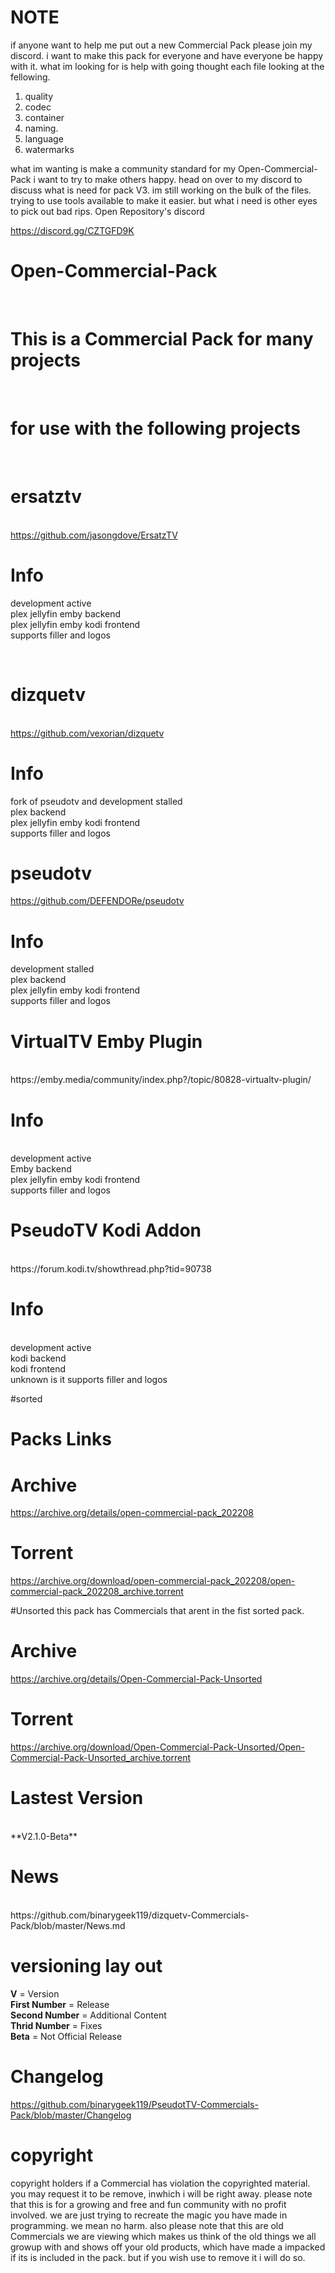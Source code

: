 # NOTE 
if anyone want to help me put out a new Commercial Pack please join my discord.
i want to make this pack for everyone and have everyone be happy with it.
what im looking for is help with going thought each file
looking at the fellowing.
1. quality
2. codec
3. container
4. naming.
5. language
6. watermarks

what im wanting is make a community standard for my Open-Commercial-Pack
i want to try to make others happy.
head on over to my discord to discuss what is need for pack V3.
im still working on the bulk of the files. trying to use tools available to make it easier.
but what i need is other eyes to pick out bad rips.
Open Repository's discord

https://discord.gg/CZTGFD9K

# Open-Commercial-Pack<br>

<br>

# This is a Commercial Pack for many projects

<br>

# for use with the following projects 

<br>

# ersatztv
<br>https://github.com/jasongdove/ErsatzTV

# Info 
development active<br>
plex jellyfin emby backend <br>
plex jellyfin emby kodi frontend<br>
supports filler and logos

<br>

# dizquetv

<br>https://github.com/vexorian/dizquetv<br>

# Info 
fork of pseudotv and development stalled <br>
plex backend<br>
plex jellyfin emby kodi frontend <br>
supports filler and logos<br>

# pseudotv

https://github.com/DEFENDORe/pseudotv

# Info 
development stalled<br>
plex backend <br>
plex jellyfin emby kodi frontend<br>
supports filler and logos

# VirtualTV Emby Plugin

<br>
https://emby.media/community/index.php?/topic/80828-virtualtv-plugin/<br>

# Info 
<br>
development active <br>
Emby backend<br>
plex jellyfin emby kodi frontend <br>
supports filler and logos<br>

# PseudoTV Kodi Addon

<br>
https://forum.kodi.tv/showthread.php?tid=90738<br>

# Info 
<br>development active<br>
kodi backend<br>
kodi frontend 
<br>unknown is it supports filler and logos<br>

#sorted

# Packs Links
# Archive
https://archive.org/details/open-commercial-pack_202208
<br>

# Torrent
https://archive.org/download/open-commercial-pack_202208/open-commercial-pack_202208_archive.torrent
<br>

#Unsorted
this pack has Commercials that arent in the fist sorted pack.
# Archive
https://archive.org/details/Open-Commercial-Pack-Unsorted
<br>
# Torrent
https://archive.org/download/Open-Commercial-Pack-Unsorted/Open-Commercial-Pack-Unsorted_archive.torrent

# Lastest Version 
<br >
**V2.1.0-Beta**<br>

# News
<br>
https://github.com/binarygeek119/dizquetv-Commercials-Pack/blob/master/News.md

# versioning lay out

**V** = Version<br>
**First Number** = Release<br />
**Second Number** = Additional Content<br>
**Thrid Number** = Fixes <br>
**Beta** = Not Official Release<br>

# Changelog

https://github.com/binarygeek119/PseudotTV-Commercials-Pack/blob/master/Changelog


# copyright
copyright holders if a Commercial has violation the copyrighted material. you may request it to be remove, inwhich i will be right away. please note that this is for a growing and free and fun community with no profit involved. we are just trying to recreate the magic you have made in programming. we mean no harm. also please note that this are old Commercials we are viewing which makes us think of the old things we all growup with and shows off your old products, which have made a impacked if its is included in the pack. but if you wish use to remove it i will do so. 

